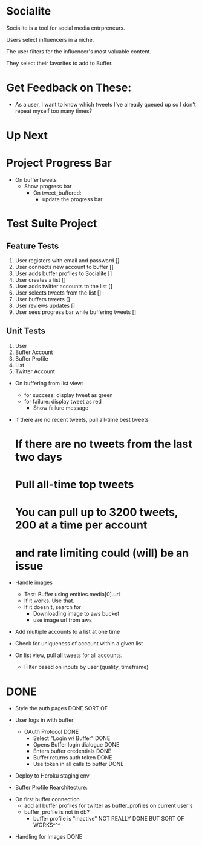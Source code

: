 Socialite
=========
Socialite is a tool for social media entrpreneurs.

Users select influencers in a niche.

The user filters for the influencer's most valuable content.

They select their favorites to add to Buffer.

Get Feedback on These:
======================

* As a user, I want to know which tweets I've already queued up so I don't repeat myself too many times?

Up Next
=======

# Project Progress Bar
- On bufferTweets
	- Show progress bar
		- On tweet_buffered:
			- update the progress bar

# Test Suite Project

## Feature Tests
1. User registers with email and password []
2. User connects new account to buffer []
3. User adds buffer profiles to Socialite []
4. User creates a list []
5. User adds twitter accounts to the list []
6. User selects tweets from the list []
7. User buffers tweets []
8. User reviews updates []
9. User sees progress bar while buffering tweets []

## Unit Tests
1. User
2. Buffer Account
3. Buffer Profile
4. List
5. Twitter Account


* On buffering from list view:
	- for success: display tweet as green
	- for failure: display tweet as red
		- Show failure message

* If there are no recent tweets, pull all-time best tweets

	# If there are no tweets from the last two days
	# 	Pull all-time top tweets
	# 	You can pull up to 3200 tweets, 200 at a time per account
	# 	and rate limiting could (will) be an issue


* Handle images
	- Test: Buffer using entities.media[0].url
	- If it works. Use that.
	- If it doesn't, search for
		- Downloading image to aws bucket
		- use image url from aws

* Add multiple accounts to a list at one time

* Check for uniqueness of account within a given list

* On list view, pull all tweets for all accounts.
	* Filter based on inputs by user (quality, timeframe)


DONE
====
* Style the auth pages DONE SORT OF

* User logs in with buffer
	- OAuth Protocol DONE
		- Select "Login w/ Buffer" DONE
		- Opens Buffer login dialogue DONE
		- Enters buffer credentials DONE
		- Buffer returns auth token DONE
		- Use token in all calls to buffer DONE

* Deploy to Heroku staging env

* Buffer Profile Rearchitecture:
- On first buffer connection
	- add all buffer profiles for twitter as buffer_profiles on current user's 
	- buffer_profile is not in db?
		- buffer profile is "inactive"
NOT REALLY DONE BUT SORT OF WORKS^^^

* Handling for Images DONE